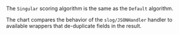 The `Singular` scoring algorithm is the same as the `Default` algorithm.

The chart compares the behavior of the `slog/JSONHandler` handler
to available wrappers that de-duplicate fields in the result.
